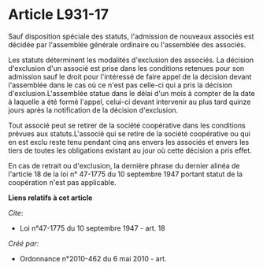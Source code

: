 # Article L931-17

Sauf disposition spéciale des statuts, l'admission de nouveaux associés est décidée par l'assemblée générale ordinaire ou
l'assemblée des associés. 

Les statuts déterminent les modalités d'exclusion des associés. La décision d'exclusion d'un associé est prise dans les
conditions retenues pour son admission sauf le droit pour l'intéressé de faire appel de la décision devant l'assemblée dans
le cas où ce n'est pas celle-ci qui a pris la décision d'exclusion.L'assemblée statue dans le délai d'un mois à compter de la
date à laquelle a été formé l'appel, celui-ci devant intervenir au plus tard quinze jours après la notification de la
décision d'exclusion. 

Tout associé peut se retirer de la société coopérative dans les conditions prévues aux statuts.L'associé qui se retire de la
société coopérative ou qui en est exclu reste tenu pendant cinq ans envers les associés et envers les tiers de toutes les
obligations existant au jour où cette décision a pris effet. 

En cas de retrait ou d'exclusion, la dernière phrase du dernier alinéa de l'article 18 de la loi n° 47-1775 du 10 septembre
1947 portant statut de la coopération n'est pas applicable.

**Liens relatifs à cet article**

_Cite_:

  - Loi n°47-1775 du 10 septembre 1947 - art. 18

_Créé par_:

  - Ordonnance n°2010-462 du 6 mai 2010 - art.
